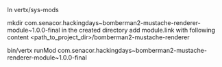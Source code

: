 In vertx/sys-mods

mkdir com.senacor.hackingdays~bomberman2-mustache-renderer-module~1.0.0-final
in the created directory add module.link with following content
<path_to_project_dir>/bomberman2-mustache-renderer

bin/vertx runMod com.senacor.hackingdays~bomberman2-mustache-renderer-module~1.0.0-final